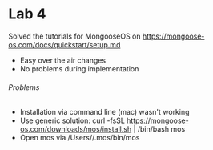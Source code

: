 # Lab 4

Solved the tutorials for MongooseOS on https://mongoose-os.com/docs/quickstart/setup.md

* Easy over the air changes
* No problems during implementation

###### Problems
* Installation via command line (mac) wasn't working
* Use generic solution: curl -fsSL https://mongoose-os.com/downloads/mos/install.sh | /bin/bash
mos
* Open mos via /Users/<username>/.mos/bin/mos
